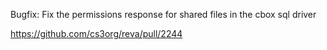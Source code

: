 Bugfix: Fix the permissions response for shared files in the cbox sql driver

https://github.com/cs3org/reva/pull/2244